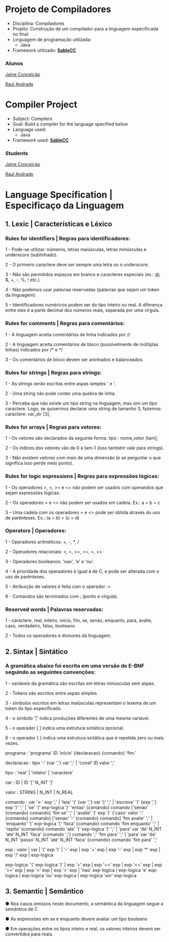 # Projeto de Compiladores
* Disciplina: Compiladores 
* Projeto: Construção de um compilador para a linguagem especificada no final
* Linguagem de programação utilizada:
  * Java
* Framework utilizado:
   [**SableCC**](https://http://sablecc.org/documentation)

### Alunos
[Jaine Conceição](https://github.com/jainec)

[Raul Andrade](https://github.com/andraderaul)

# Compiler Project
* Subject: Compilers
* Goal: Build a compiler for the language specified below
* Language used:
  * Java
* Framework used:
   [**SableCC**](https://http://sablecc.org/documentation)
  
### Students
[Jaine Conceição](https://github.com/jainec)

[Raul Andrade](https://github.com/andraderaul)

# Language Specification | Especificaço da Linguagem

## 1. Lexic | Características e Léxico 
### Rules for identifiers | Regras para identificadores:
1 - Pode-se utilizar: números, letras maiúsculas, letras minúsculas e underscore
(sublinhado).

2 - O primeiro caractere deve ser sempre uma letra ou o underscore.

3 - Não são permitidos espaços em branco e caracteres especiais (ex.: @, $, +, -,
%, ! etc.).

4 - Não podemos usar palavras reservadas (palavras que sejam um token da
linguagem).

5 – Identificadores numéricos podem ser do tipo inteiro ou real. A diferença entre
eles é a parte decimal dos números reais, separada por uma vírgula.

### Rules for comments | Regras para comentários:
1 - A linguagem aceita comentários de linha indicados por //

2 - A linguagem aceita comentários de bloco (possivelmente de múltiplas linhas)
indicados por /* e */

3 - Os comentários de bloco devem ser aninhados e balanceados.

### Rules for strings | Regras para strings:
1 - As strings serão escritas entre aspas simples ' e '.

2 - Uma string não pode conter uma quebra de linha.

3 - Perceba que não existe um tipo string na linguagem, mas sim um tipo caractere.
Logo, se quisermos declarar uma string de tamanho 3, fazemos:
caractere: var_str [3];

### Rules for arrays | Regras para vetores:
1 - Os vetores são declarados da seguinte forma: tipo : nome_vetor [tam];

2 - Os índices dos vetores vão de 0 a tam-1 (isso também vale para strings).

3 - Não existem vetores com mais de uma dimensão (e se perguntar o que
significa isso perde meio ponto).

### Rules for logic expressions | Regras para expressões lógicas:
1 - Os operadores >, <, >= e <= não podem ser usados com operandos que sejam
expressões lógicas.

2 – Os operadores = e <> não podem ser usados em cadeia. Ex.: a = b = c

3 – Uma cadeia com os operadores = e <> pode ser obtida através do uso de
parênteses. Ex.: (a = b) = (c = d)

### Operators | Operadores:
1 - Operadores aritméticos: +, -, *, /

2 - Operadores relacionais: >, <, >=, <=, =, <>

3 - Operadores booleanos: 'nao', 'e' e 'ou'.

4 - A prioridade dos operadores é igual à de C, e pode ser alterada com o uso de
parênteses.

5 - Atribuição de valores é feita com o operador :=

6 - Comandos são terminados com ; (ponto e vírgula).

### Reserved words | Palavras reservadas:
1 - caractere, real, inteiro, inicio, fim, se, senão, enquanto, para, avalie, caso,
verdadeiro, falso, booleano.

2 - Todos os operadores e divisores da linguagem.

## 2. Sintax | Sintático
### A gramática abaixo foi escrita em uma versão de E-BNF seguindo as seguintes convenções:
1 - variáveis da gramática são escritas em letras minúsculas sem aspas.

2 - Tokens são escritos entre aspas simples

3 - símbolos escritos em letras maiúsculas representam o lexema de um token do
tipo especificado.

4 - o símbolo '|' indica produções diferentes de uma mesma variável.

5 - o operador [ ] indica uma estrutura sintática opcional.

6 - o operador { } indica uma estrutura sintática que é repetida zero ou mais
vezes.

programa : 'programa' ID 'inicio' {declaracao} {comando} 'fim.'

declaracao : tipo ':' {var ','} var ';'
| 'const' ID valor ';'

tipo : 'real' | 'inteiro' | 'caractere'

var : ID | ID '[' N_INT ']'

valor : STRING | N_INT | N_REAL

comando : var '<-' exp ';'
| 'leia' '(' {var ','} var ')' ';'
| 'escreva' '(' {exp ','} exp ')' ';'
| 'se' '(' exp-logica ')' 'entao' {comando} comando ['senao' {comando}
comando] 'fim se' ';'
| 'avalie' '(' exp ')' {'caso' valor ':' {comando} comando} ['senao' ':'
{comando} comando] 'fim avalie' ';'
| 'enquanto' '(' exp-logica ')' 'faca' {comando} comando 'fim enquanto'
';'
| 'repita' {comando} comando 'ate' '(' exp-logica ')' ';'
| 'para' var 'de' N_INT 'ate' N_INT 'faca' {comando ';'} comando ';'
'fim para' ';'
| 'para' var 'de' N_INT 'passo' N_INT 'ate' N_INT 'faca' {comando}
comando 'fim para' ';'

exp : valor
| var
| '(' exp ')'
| '-' exp
| exp '+' exp
| exp '-' exp
| exp '*' exp
| exp '/' exp
| exp-logica

exp-logica:
'(' exp-logica ')'
| exp '=' exp
| exp '<>' exp
| exp '<=' exp
| exp '>=' exp
| exp '<' exp
| exp '>' exp
| 'nao' exp-logica
| exp-logica 'e' exp-logica
| exp-logica 'ou' exp-logica
| exp-logica 'xor' exp-logica

 ## 3. Semantic | Semântico
● Nos casos omissos neste documento, a semântica da linguagem segue a
semântica de C

● As expressões em se e enquanto devem avaliar um tipo booleano

● Em operações entre os tipos inteiro e real, os valores inteiros devem ser
convertidos para reais.
